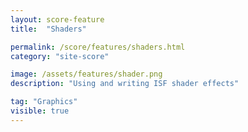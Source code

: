```yaml
---
layout: score-feature
title:  "Shaders"

permalink: /score/features/shaders.html
category: "site-score"

image: /assets/features/shader.png
description: "Using and writing ISF shader effects"

tag: "Graphics"
visible: true
---
```


